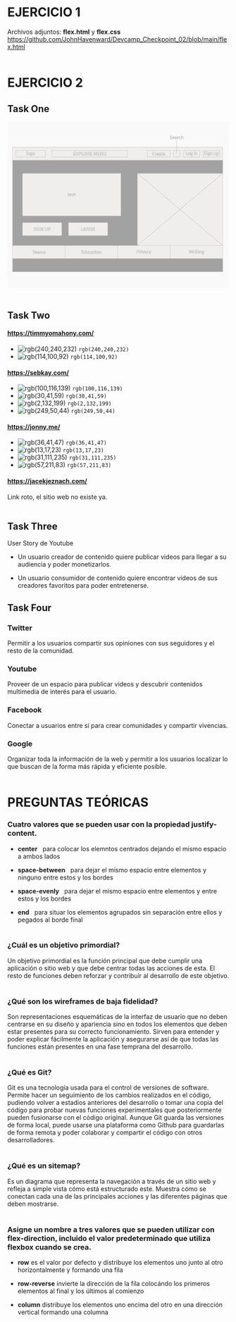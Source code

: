 # EJERCICIO 1
 
Archivos adjuntos: **flex.html** y **flex.css**
https://github.com/JohnHavenward/Devcamp_Checkpoint_02/blob/main/flex.html
</br></br>
 
# EJERCICIO 2
 
## Task One

![Low-Fidelity Wireframe](https://github.com/JohnHavenward/Devcamp_Checkpoint_02/blob/main/LowFidelityWireframe.png?raw=true)
</br></br>
 
## Task Two
 
#### https://timmyomahony.com/
 
- ![rgb(240,240,232)](https://placehold.co/15x15/F0F0E8/F0F0E8.png) `rgb(240,240,232)`
- ![rgb(114,100,92)](https://placehold.co/15x15/72645C/72645C.png) `rgb(114,100,92)`
 
#### https://sebkay.com/
 
- ![rgb(100,116,139)](https://placehold.co/15x15/64748B/64748B.png) `rgb(100,116,139)`
- ![rgb(30,41,59)](https://placehold.co/15x15/1E293B/1E293B.png) `rgb(30,41,59)`
- ![rgb(2,132,199)](https://placehold.co/15x15/0284C7/0284C7.png) `rgb(2,132,199)`
- ![rgb(249,50,44)](https://placehold.co/15x15/F9322C/F9322C.png) `rgb(249,50,44)`
 
#### https://jonny.me/
 
- ![rgb(36,41,47)](https://placehold.co/15x15/24292F/24292F.png) `rgb(36,41,47)`
- ![rgb(13,17,23)](https://placehold.co/15x15/0D1117/0D1117.png) `rgb(13,17,23)`
- ![rgb(31,111,235)](https://placehold.co/15x15/1F6FEB/1F6FEB.png) `rgb(31,111,235)`
- ![rgb(57,211,83)](https://placehold.co/15x15/39D353/39D353.png) `rgb(57,211,83)`
 
#### https://jacekjeznach.com/
 
Link roto, el sitio web no existe ya.
</br></br>

 
## Task Three
 
 User Story de Youtube
 
- Un usuario creador de contenido quiere publicar videos para llegar a su audiencia y poder monetizarlos.
 
- Un usuario consumidor de contenido quiere encontrar videos de sus creadores favoritos para poder entretenerse.
 
 
## Task Four
 
### Twitter

Permitir a los usuarios compartir sus opiniones con sus seguidores y el resto de la comunidad.
</br>


### Youtube

Proveer de un espacio para publicar videos y descubrir contenidos multimedia de interés para el usuario.
</br>

 
### Facebook

Conectar a usuarios entre sí para crear comunidades y compartir vivencias.
</br>

 
### Google

Organizar toda la información de la web y permitir a los usuarios localizar lo que buscan de la forma más rápida y eficiente posible.
</br></br>

 
# PREGUNTAS TEÓRICAS


### Cuatro valores que se pueden usar con la propiedad justify-content.

- **center** &nbsp; para colocar los elemntos centrados dejando el mismo espacio a ambos lados 

- **space-between** &nbsp; para dejar el mismo espacio entre elementos y ninguno entre estos y los bordes

- **space-evenly** &nbsp; para dejar el mismo espacio entre elementos y entre estos y los bordes

- **end** &nbsp; para situar los elementos agrupados sin separación entre ellos y pegados al borde final
</br></br>


### ¿Cuál es un objetivo primordial?

Un objetivo primordial es la función principal que debe cumplir una aplicación o sitio web y que debe centrar todas las acciones de esta. El resto de funciones deben reforzar y contribuir al desarrollo de este objetivo.
</br></br>


### ¿Qué son los wireframes de baja fidelidad?

Son representaciones esquemáticas de la interfaz de usuario que no deben centrarse en su diseño y apariencia sino en todos los elementos que deben  estar presentes para su correcto funcionamiento. Sirven para entender y poder explicar fácilmente la aplicación y asegurarse así de que todas las funciones están presentes en una fase temprana del desarrollo.
</br></br>


### ¿Qué es Git?

Git es una tecnología usada para el control de versiones de software. Permite hacer un seguimiento de los cambios realizados en el código, pudiendo volver a estadios anteriores del desarrollo o tomar una copia del código para probar nuevas funciones experimentales que posteriormente pueden fusionarse con el código original. Aunque Git guarda las versiones de forma local, puede usarse una plataforma como Github para guardarlas de forma remota y poder colaborar y compartir el código con otros desarrolladores.
</br></br>


### ¿Qué es un sitemap?

Es un diagrama que representa la navegación a través de un sitio web y refleja a simple vista cómo está estructurado este. Muestra cómo se conectan cada una de las principales acciones y las diferentes páginas que deben mostrarse.
</br></br>


### Asigne un nombre a tres valores que se pueden utilizar con flex-direction, incluido el valor predeterminado que utiliza flexbox cuando se crea.

- **row**   es el valor por defecto y distribuye los elementos uno junto al otro horizontalmente y formando una fila

- **row-reverse**   invierte la dirección de la fila colocándo los primeros elementos al final y los últimos al comienzo

- **column**   distribuye los elementos uno encima del otro en una dirección vertical formando una columna